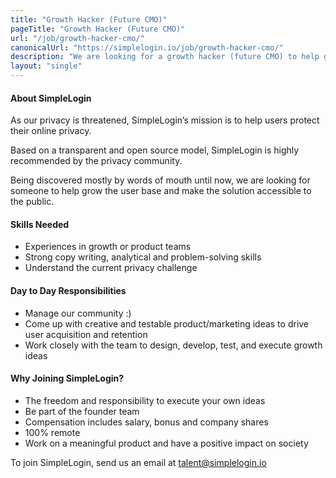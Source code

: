 ```yaml
---
title: "Growth Hacker (Future CMO)"
pageTitle: "Growth Hacker (Future CMO)"
url: "/job/growth-hacker-cmo/"
canonicalUrl: "https://simplelogin.io/job/growth-hacker-cmo/"
description: "We are looking for a growth hacker (future CMO) to help grow our user base and make SimpleLogin a mainstream solution."
layout: "single"
---
```


#### About SimpleLogin

As our privacy is threatened, SimpleLogin’s mission is to help users protect their online privacy. 

Based on a transparent and open source model, SimpleLogin is highly recommended by the privacy community.

Being discovered mostly by words of mouth until now, we are looking for someone to help grow the user base and make the solution accessible to the public.

#### Skills Needed

- Experiences in growth or product teams
- Strong copy writing, analytical and problem-solving skills
- Understand the current privacy challenge

#### Day to Day Responsibilities

- Manage our community :)
- Come up with creative and testable product/marketing ideas to drive user acquisition and retention
- Work closely with the team to design, develop, test, and execute growth ideas

#### Why Joining SimpleLogin?

- The freedom and responsibility to execute your own ideas
- Be part of the founder team 
- Compensation includes salary, bonus and company shares
- 100% remote
- Work on a meaningful product and have a positive impact on society

To join SimpleLogin, send us an email at talent@simplelogin.io



